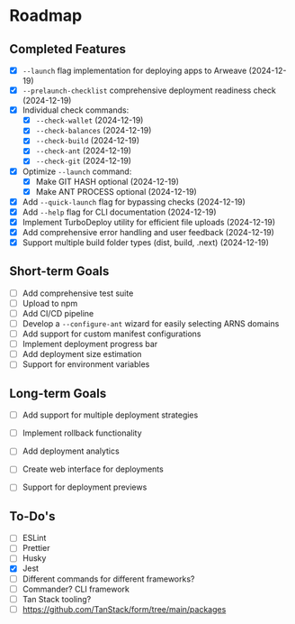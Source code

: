 # Roadmap

## Completed Features
- [x] `--launch` flag implementation for deploying apps to Arweave (2024-12-19)
- [x] `--prelaunch-checklist` comprehensive deployment readiness check (2024-12-19)
- [x] Individual check commands:
  - [x] `--check-wallet` (2024-12-19)
  - [x] `--check-balances` (2024-12-19)
  - [x] `--check-build` (2024-12-19)
  - [x] `--check-ant` (2024-12-19)
  - [x] `--check-git` (2024-12-19)
- [x] Optimize `--launch` command:
  - [x] Make GIT HASH optional (2024-12-19)
  - [x] Make ANT PROCESS optional (2024-12-19)
- [x] Add `--quick-launch` flag for bypassing checks (2024-12-19)
- [x] Add `--help` flag for CLI documentation (2024-12-19)
- [x] Implement TurboDeploy utility for efficient file uploads (2024-12-19)
- [x] Add comprehensive error handling and user feedback (2024-12-19)
- [x] Support multiple build folder types (dist, build, .next) (2024-12-19)

## Short-term Goals
- [ ] Add comprehensive test suite
- [ ] Upload to npm
- [ ] Add CI/CD pipeline
- [ ] Develop a `--configure-ant` wizard for easily selecting ARNS domains
- [ ] Add support for custom manifest configurations
- [ ] Implement deployment progress bar
- [ ] Add deployment size estimation
- [ ] Support for environment variables

## Long-term Goals
- [ ] Add support for multiple deployment strategies
- [ ] Implement rollback functionality
- [ ] Add deployment analytics
- [ ] Create web interface for deployments
- [ ] Support for deployment previews


## To-Do's
- [ ] ESLint
- [ ] Prettier
- [ ] Husky
- [x] Jest
- [ ] Different commands for different frameworks?
- [ ] Commander? CLI framework
- [ ] Tan Stack tooling?
- [ ] https://github.com/TanStack/form/tree/main/packages
